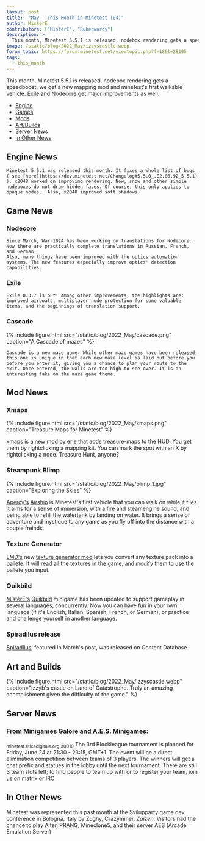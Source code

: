 ```yaml
---
layout: post
title:  "May - This Month in Minetest (04)"
author: MisterE
contributors: ["MisterE", "Rubenwardy"]
description: >
  This month, Minetest 5.5.1 is released, nodebox rendering gets a speedboost, we get a new mapping mod, and Minetest's first walkable vehicle. Exile and Nodecore get major improvements as well. 
image: /static/blog/2022_May/izzyscastle.webp
forum_topic: https://forum.minetest.net/viewtopic.php?f=18&t=28105
tags:
  - this_month
---
```


  This month, Minetest 5.5.1 is released, nodebox rendering gets a speedboost, we get a new mapping mod and minetest's first walkable vehicle. Exile and Nodecore get major improvements as well. 



*  [Engine](#engine)
*  [Games](#games)
*  [Mods](#mods)
*  [Art/Builds](#art)
*  [Server News](#s-news)
*  [In Other News](#o-news)


## Engine News <a name="engine"></a>
	Minetest 5.5.1 was released this month. It fixes a whole list of bugs ( see [here](https://dev.minetest.net/Changelog#5.5.0_.E2.86.92_5.5.1) ). x2048 worked on improving rendering. Now, snow and other simple nodeboxes do not draw hidden faces. Of course, this only applies to opaque nodes.  Also, x2048 improved soft shadows.
## Game News <a name="games"></a>

### Nodecore
	Since March, Warr1024 has been working on translations for Nodecore. Now there are practically complete translations in Russian, French, and German.
	Also, many things have been improved with the optics automation systems. The new features especially improve optics' detection capabilities.
	
### Exile
	Exile 0.3.7 is out! Among other improvements, the highlights are: improved airboats, multiplayer node protection for some valuable items, and the beginnings of translation support.
	
### Cascade

{% include figure.html src="/static/blog/2022_May/cascade.png" caption="A Cascade of mazes" %}

	Cascade is a new maze game. While other maze games have been released, this one is unique in that each new maze level is laid out before you before you enter it, giving you a chance to plan your route to the exit. Once entered, the walls are too high to see over. It is an interesting take on the maze game theme.
	
## Mod News <a name="mods"></a>

### Xmaps
{% include figure.html src="/static/blog/2022_May/xmaps.png" caption="Treasure Maps for Minetest" %}

[xmaps](https://content.minetest.net/packages/erlehmann/xmaps/) is a new mod by [erle](https://content.minetest.net/users/erlehmann/) that adds treasure-maps to the HUD. You get them by rightclicking a mapping kit. You can mark the spot with an X by rightclicking a node. Treasure Hunt, anyone?

### Steampunk Blimp
{% include figure.html src="/static/blog/2022_May/blimp_1.jpg" caption="Exploring the Skies" %}

[Apercy's](https://content.minetest.net/users/apercy/) [Airship](https://content.minetest.net/packages/apercy/steampunk_blimp/) is Minetest's first vehicle that you can walk on while it flies. It aims for a sense of immersion, with a fire and steamengine sound, and being able to refill the watertank by landing on water. It brings a sense of adventure and mystique to any game as you fly off into the distance with a couple freinds. 
 
### Texture Generator
[LMD's](https://content.minetest.net/users/LMD/) new [texture generator mod](https://content.minetest.net/packages/LMD/texgen/) lets you convert any texture pack into a pallete. It will read all the textures in the game, and modify them to use the pallete you input.

### Quikbild
[MisterE's](https://content.minetest.net/users/MisterE/) [Quikbild](https://content.minetest.net/packages/MisterE/quikbild/) minigame has been updated to support gameplay in several languages, concurrently. Now you can have fun in your own language (if it's English, Italian, Spanish, French, or German), or practice and challenge yourself in another language. 

### Spiradilus release
[Spiradilus](https://content.minetest.net/packages/ElCeejo/spiradilus/), featured in March's post, was released on Content Database.
 
## Art and Builds <a name="art"></a>

{% include figure.html src="/static/blog/2022_May/izzyscastle.webp" caption="Izzyb's castle on Land of Catastrophe. Truly an amazing acomplishment given the difficulty of the game." %}

## Server News <a name="s-news"></a>

### From Minigames Galore and A.E.S. Minigames:
<sub>minetest.eticadigitale.org:30010</sub>
The 3rd Blockleague tournament is planned for Friday, June 24 at 21:30 - 23:15, GMT+1.
The event will be a direct elimination competition between teams of 3 players. The winners will get a chat prefix and statues in the lobby until the next tournament.
There are still 3 team slots left; to find people to team up with or to register your team, join us on [matrix](https://matrix.to/#/#arcadeemulationserver:matrix.org) or [IRC](https://kiwiirc.com/nextclient/irc.freeirc.org#minigames-discuss)

## In Other News <a name="o-news"></a>

Minetest was represented this past month at the Svilupparty game dev conference in Bologna, Italy by Zughy, Crazyminer, _Zaizen_.
Visitors had the chance to play Alter, PRANG, Mineclone5, and their server AES (Arcade Emulation Server)
